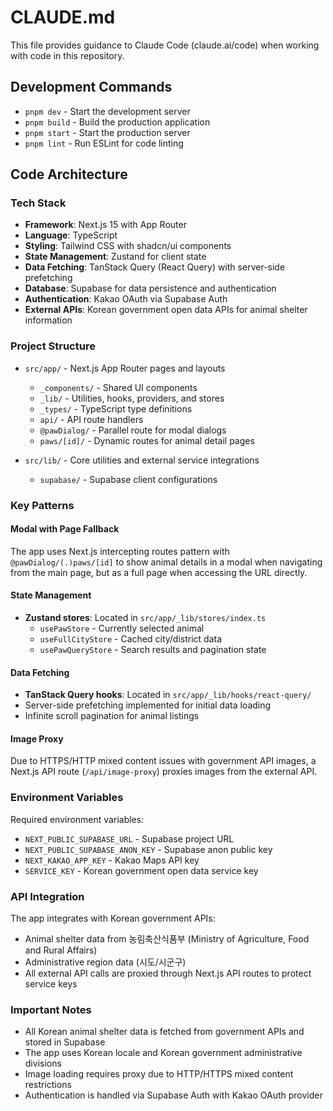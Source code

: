 # CLAUDE.md

This file provides guidance to Claude Code (claude.ai/code) when working with code in this repository.

## Development Commands

- `pnpm dev` - Start the development server
- `pnpm build` - Build the production application
- `pnpm start` - Start the production server
- `pnpm lint` - Run ESLint for code linting

## Code Architecture

### Tech Stack
- **Framework**: Next.js 15 with App Router
- **Language**: TypeScript
- **Styling**: Tailwind CSS with shadcn/ui components
- **State Management**: Zustand for client state
- **Data Fetching**: TanStack Query (React Query) with server-side prefetching
- **Database**: Supabase for data persistence and authentication
- **Authentication**: Kakao OAuth via Supabase Auth
- **External APIs**: Korean government open data APIs for animal shelter information

### Project Structure

- `src/app/` - Next.js App Router pages and layouts
  - `_components/` - Shared UI components
  - `_lib/` - Utilities, hooks, providers, and stores
  - `_types/` - TypeScript type definitions
  - `api/` - API route handlers
  - `@pawDialog/` - Parallel route for modal dialogs
  - `paws/[id]/` - Dynamic routes for animal detail pages

- `src/lib/` - Core utilities and external service integrations
  - `supabase/` - Supabase client configurations

### Key Patterns

#### Modal with Page Fallback
The app uses Next.js intercepting routes pattern with `@pawDialog/(.)paws/[id]` to show animal details in a modal when navigating from the main page, but as a full page when accessing the URL directly.

#### State Management
- **Zustand stores**: Located in `src/app/_lib/stores/index.ts`
  - `usePawStore` - Currently selected animal
  - `useFullCityStore` - Cached city/district data
  - `usePawQueryStore` - Search results and pagination state

#### Data Fetching
- **TanStack Query hooks**: Located in `src/app/_lib/hooks/react-query/`
- Server-side prefetching implemented for initial data loading
- Infinite scroll pagination for animal listings

#### Image Proxy
Due to HTTPS/HTTP mixed content issues with government API images, a Next.js API route (`/api/image-proxy`) proxies images from the external API.

### Environment Variables

Required environment variables:
- `NEXT_PUBLIC_SUPABASE_URL` - Supabase project URL
- `NEXT_PUBLIC_SUPABASE_ANON_KEY` - Supabase anon public key
- `NEXT_KAKAO_APP_KEY` - Kakao Maps API key
- `SERVICE_KEY` - Korean government open data service key

### API Integration

The app integrates with Korean government APIs:
- Animal shelter data from 농림축산식품부 (Ministry of Agriculture, Food and Rural Affairs)
- Administrative region data (시도/시군구)
- All external API calls are proxied through Next.js API routes to protect service keys

### Important Notes

- All Korean animal shelter data is fetched from government APIs and stored in Supabase
- The app uses Korean locale and Korean government administrative divisions
- Image loading requires proxy due to HTTP/HTTPS mixed content restrictions
- Authentication is handled via Supabase Auth with Kakao OAuth provider